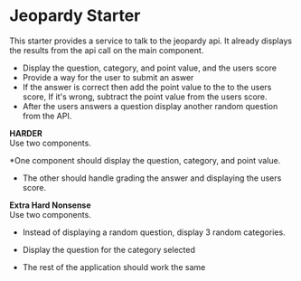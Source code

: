 # Jeopardy Starter
This starter provides a service to talk to the jeopardy api. It already displays the results from the api call on the main component.

* Display the question, category, and point value, and the users score
* Provide a way for the user to submit an aswer
* If the answer is correct then add the point value to the to the users score, If it's wrong, subtract the point value from the users score.
* After the users answers a question display another random question from the API.

**HARDER**  
Use two components. 

*One component should display the question, category, and point value.

* The other should handle grading the answer and displaying the users score.

**Extra Hard Nonsense**  
Use two components. 

* Instead of displaying a random question, display 3 random categories. 

* Display the question for the category selected

* The rest of the application should work the same